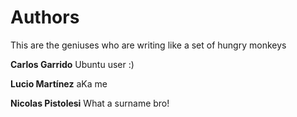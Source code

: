Authors
=======

This are the geniuses who are writing like a set of hungry monkeys

__Carlos Garrido__
Ubuntu user :)

__Lucio Martínez__
aKa me

__Nicolas Pistolesi__
What a surname bro!
